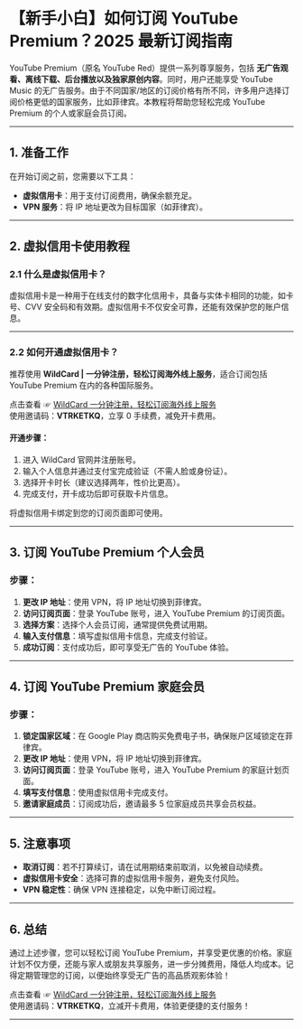 # 【新手小白】如何订阅 YouTube Premium？2025 最新订阅指南

YouTube Premium（原名 YouTube Red）提供一系列尊享服务，包括 **无广告观看、离线下载、后台播放以及独家原创内容**。同时，用户还能享受 YouTube Music 的无广告服务。由于不同国家/地区的订阅价格有所不同，许多用户选择订阅价格更低的国家服务，比如菲律宾。本教程将帮助您轻松完成 YouTube Premium 的个人或家庭会员订阅。

---

## 1. 准备工作

在开始订阅之前，您需要以下工具：

- **虚拟信用卡**：用于支付订阅费用，确保余额充足。
- **VPN 服务**：将 IP 地址更改为目标国家（如菲律宾）。

---

## 2. 虚拟信用卡使用教程

### 2.1 什么是虚拟信用卡？

虚拟信用卡是一种用于在线支付的数字化信用卡，具备与实体卡相同的功能，如卡号、CVV 安全码和有效期。虚拟信用卡不仅安全可靠，还能有效保护您的账户信息。

---

### 2.2 如何开通虚拟信用卡？

推荐使用 **WildCard | 一分钟注册，轻松订阅海外线上服务**，适合订阅包括 YouTube Premium 在内的各种国际服务。

点击查看 ☞ [WildCard  一分钟注册，轻松订阅海外线上服务](https://yeka.ai/i/VTRKETKQ)  
使用邀请码：**VTRKETKQ**，立享 0 手续费，减免开卡费用。

#### 开通步骤：
1. 进入 WildCard 官网并注册账号。
2. 输入个人信息并通过支付宝完成验证（不需人脸或身份证）。
3. 选择开卡时长（建议选择两年，性价比更高）。
4. 完成支付，开卡成功后即可获取卡片信息。

将虚拟信用卡绑定到您的订阅页面即可使用。

---

## 3. 订阅 YouTube Premium 个人会员

### 步骤：
1. **更改 IP 地址**：使用 VPN，将 IP 地址切换到菲律宾。
2. **访问订阅页面**：登录 YouTube 账号，进入 YouTube Premium 的订阅页面。
3. **选择方案**：选择个人会员订阅，通常提供免费试用期。
4. **输入支付信息**：填写虚拟信用卡信息，完成支付验证。
5. **成功订阅**：支付成功后，即可享受无广告的 YouTube 体验。

---

## 4. 订阅 YouTube Premium 家庭会员

### 步骤：
1. **锁定国家区域**：在 Google Play 商店购买免费电子书，确保账户区域锁定在菲律宾。
2. **更改 IP 地址**：使用 VPN，将 IP 地址切换到菲律宾。
3. **访问订阅页面**：登录 YouTube 账号，进入 YouTube Premium 的家庭计划页面。
4. **填写支付信息**：使用虚拟信用卡完成支付。
5. **邀请家庭成员**：订阅成功后，邀请最多 5 位家庭成员共享会员权益。

---

## 5. 注意事项

- **取消订阅**：若不打算续订，请在试用期结束前取消，以免被自动续费。
- **虚拟信用卡安全**：选择可靠的虚拟信用卡服务，避免支付风险。
- **VPN 稳定性**：确保 VPN 连接稳定，以免中断订阅过程。

---

## 6. 总结

通过上述步骤，您可以轻松订阅 YouTube Premium，并享受更优惠的价格。家庭计划不仅方便，还能与家人或朋友共享服务，进一步分摊费用，降低人均成本。记得定期管理您的订阅，以便始终享受无广告的高品质观影体验！

点击查看 ☞ [WildCard  一分钟注册，轻松订阅海外线上服务](https://yeka.ai/i/VTRKETKQ)  
使用邀请码：**VTRKETKQ**，立减开卡费用，体验更便捷的支付服务！

---

